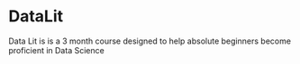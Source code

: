 # DataLit
Data Lit is is a 3 month course designed to help absolute beginners become proficient in Data Science
